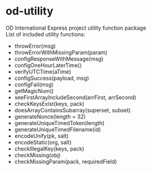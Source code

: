 # od-utility
OD International Express project utility function package  
List of included utility functions:  
* throwError(msg)
* throwErrorWithMissingParam(param)
* configResponseWithMessage(msg)
* configOneHourLaterTime()
* verifyUTCTime(aTime)
* configSuccess(payload, msg) 
* configFail(msg)
* getMagicNum()
* seeFirstArrayIncludeSecond(arrFirst, arrSecond)
* checkKeysExist(keys, pack)
* doesArrayContainsSubarray(superset, subset)
* generateNonce(length = 32)
* generateUniqueTimedToken(length)
* generateUniqueTimedFilename(id)
* encodeUnify(pk, salt)
* encodeStatic(org, salt)
* checkIllegalKey(keys, pack)
* checkMissing(obj)
* checkMissingParam(pack, requiredField)